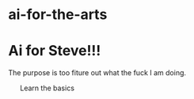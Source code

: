 # ai-for-the-arts 
# Ai for Steve!!!
The purpose is too fiture out what the fuck I am doing.
<ul>
  Learn the basics 

